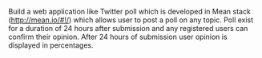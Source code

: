 Build a web application like Twitter poll which is developed in Mean stack (http://mean.io/#!/) which allows user to post a poll on any topic. Poll exist for a duration of 24 hours after submission and any registered users can confirm their opinion. After 24 hours of submission user opinion is displayed in percentages.
